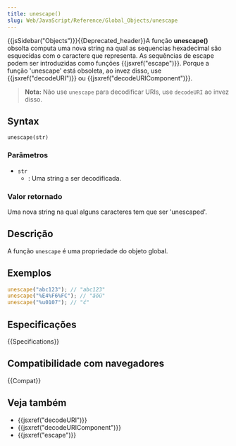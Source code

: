 ```yaml
---
title: unescape()
slug: Web/JavaScript/Reference/Global_Objects/unescape
---
```


{{jsSidebar("Objects")}}{{Deprecated_header}}A função **unescape()** obsolta computa uma nova string na qual as sequencias hexadecimal são esquecidas com o caractere que representa. As sequências de escape podem ser introduzidas como funções {{jsxref("escape")}}. Porque a função 'unescape' está obsoleta, ao invez disso, use {{jsxref("decodeURI")}} ou {{jsxref("decodeURIComponent")}}.

> **Nota:** Não use `unescape` para decodificar URIs, use `decodeURI` ao invez disso.

## Syntax

```
unescape(str)
```

### Parâmetros

- `str`
  - : Uma string a ser decodificada.

### Valor retornado

Uma nova string na qual alguns caracteres tem que ser 'unescaped'.

## Descrição

A função `unescape` é uma propriedade do objeto global.

## Exemplos

```js
unescape("abc123"); // "abc123"
unescape("%E4%F6%FC"); // "äöü"
unescape("%u0107"); // "ć"
```

## Especificações

{{Specifications}}

## Compatibilidade com navegadores

{{Compat}}

## Veja também

- {{jsxref("decodeURI")}}
- {{jsxref("decodeURIComponent")}}
- {{jsxref("escape")}}
